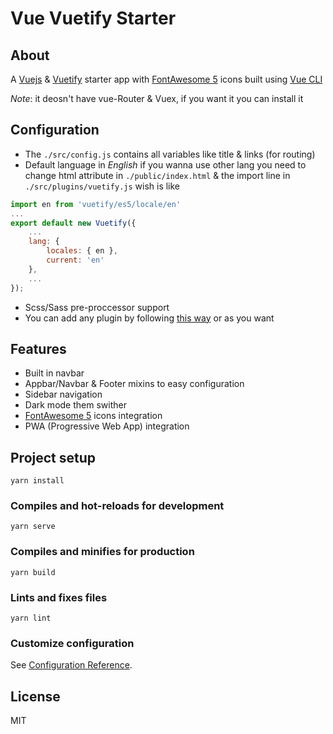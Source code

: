 # Vue Vuetify Starter

## About
A [Vuejs](http://vuejs.org/) & [Vuetify](http://vuetifyjs.com/) starter app with [FontAwesome 5](https://fontawesome.com/) icons built using [Vue CLI](https://cli.vuejs.org/)

*Note*: it deosn't have vue-Router & Vuex, if you want it you can install it

## Configuration
+ The `./src/config.js` contains all variables like title & links (for routing)
+ Default language in *English* if you wanna use other lang you need to change html attribute in `./public/index.html` & the import line in `./src/plugins/vuetify.js` wish is like
```js
import en from 'vuetify/es5/locale/en'
...
export default new Vuetify({
	...
	lang: {
		locales: { en },
		current: 'en'
	},
	...
});

```
+ Scss/Sass pre-proccessor support
+ You can add any plugin by following [this way](https://vuejs.org/v2/guide/plugins.html) or as you want

## Features
+ Built in navbar
+ Appbar/Navbar & Footer mixins to easy configuration
+ Sidebar navigation
+ Dark mode them swither
+ [FontAwesome 5](https://fontawesome.com/) icons integration
+ PWA (Progressive Web App) integration

## Project setup
```
yarn install
```

### Compiles and hot-reloads for development
```
yarn serve
```

### Compiles and minifies for production
```
yarn build
```

### Lints and fixes files
```
yarn lint
```

### Customize configuration
See [Configuration Reference](https://cli.vuejs.org/config/).

## License
MIT